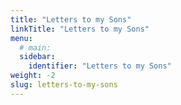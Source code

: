 ```yaml
---
title: "Letters to my Sons"
linkTitle: "Letters to my Sons"
menu:
  # main:
  sidebar:
    identifier: "Letters to my Sons"
weight: -2
slug: letters-to-my-sons
---
```

